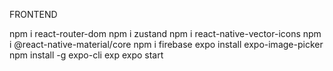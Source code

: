 FRONTEND

npm i react-router-dom npm i zustand npm i react-native-vector-icons npm i @react-native-material/core npm i firebase expo install expo-image-picker npm install -g expo-cli exp expo start
